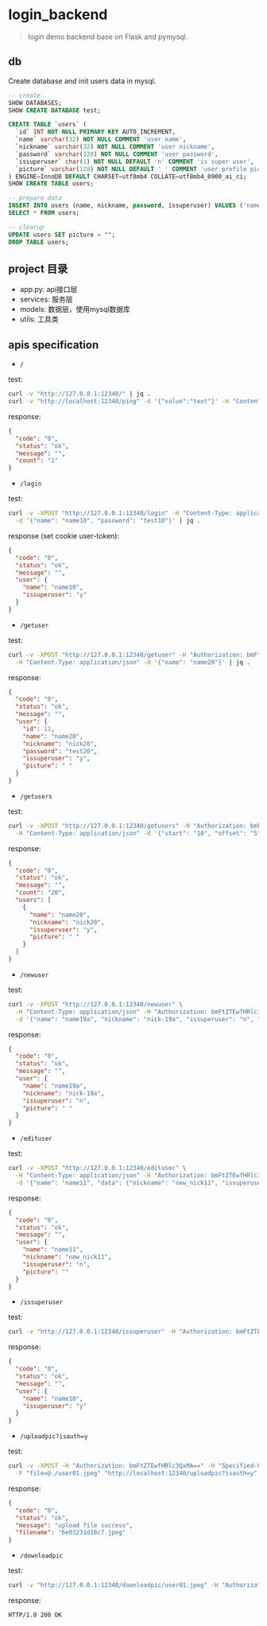 # login_backend

> login demo backend base on Flask and pymysql.

## db

Create database and init users data in mysql.

```sql
-- create
SHOW DATABASES;
SHOW CREATE DATABASE test;

CREATE TABLE `users` (
  `id` INT NOT NULL PRIMARY KEY AUTO_INCREMENT,
  `name` varchar(32) NOT NULL COMMENT 'user name',
  `nickname` varchar(32) NOT NULL COMMENT 'user nickname',
  `password` varchar(128) NOT NULL COMMENT 'user password',
  `issuperuser` char(1) NOT NULL DEFAULT 'n' COMMENT 'is super user',
  `picture` varchar(128) NOT NULL DEFAULT ' ' COMMENT 'user profile picture address'
) ENGINE=InnoDB DEFAULT CHARSET=utf8mb4 COLLATE=utf8mb4_0900_ai_ci;
SHOW CREATE TABLE users;

-- prepare data
INSERT INTO users (name, nickname, password, issuperuser) VALUES ('name01', 'nick01', 'test', 'n');
SELECT * FROM users;

-- clearup
UPDATE users SET picture = "";
DROP TABLE users;
```

## project 目录

- app.py: api接口层
- services: 服务层
- models: 数据层，使用mysql数据库
- utils: 工具类

## apis specification

- `/`

test:

```sh
curl -v "http://127.0.0.1:12340/" | jq .
curl -v "http://localhost:12340/ping" -d '{"value":"text"}' -H "Content-Type: application/json" | jq .
```

response:

```json
{
  "code": "0",
  "status": "ok",
  "message": "",
  "count": "1"
}
```

- `/login`

test:

```sh
curl -v -XPOST "http://127.0.0.1:12340/login" -H "Content-Type: application/json" \
  -d '{"name": "name10", "password": "test10"}' | jq .
```

response (set cookie user-token):

```json
{
  "code": "0",
  "status": "ok",
  "message": "",
  "user": {
    "name": "name10",
    "issuperuser": "y"
  }
}
```

- `/getuser`

test:

```sh
curl -v -XPOST "http://127.0.0.1:12340/getuser" -H "Authorization: bmFtZTEwfHRlc3QxMA=="\
  -H "Content-Type: application/json" -d '{"name": "name20"}' | jq .
```

response:

```json
{
  "code": "0",
  "status": "ok",
  "message": "",
  "user": {
    "id": 11,
    "name": "name20",
    "nickname": "nick20",
    "password": "test20",
    "issuperuser": "y",
    "picture": " "
  }
}
```

- `/getusers`

test:

```sh
curl -v -XPOST "http://127.0.0.1:12340/getusers" -H "Authorization: bmFtZTEwfHRlc3QxMA==" \
  -H "Content-Type: application/json" -d '{"start": "10", "offset": "5"}' | jq .
```

response:

```json
{
  "code": "0",
  "status": "ok",
  "message": "",
  "count": "20",
  "users": [
    {
      "name": "name20",
      "nickname": "nick20",
      "issuperuser": "y",
      "picture": " "
    }
  ]
}
```

- `/newuser`

test:

```sh
curl -v -XPOST "http://127.0.0.1:12340/newuser" \
  -H "Content-Type: application/json" -H "Authorization: bmFtZTEwfHRlc3QxMA==" \
  -d '{"name": "name19a", "nickname": "nick-19a", "issuperuser": "n", "password": "test12"}' | jq .
```

response:

```json
{
  "code": "0",
  "status": "ok",
  "message": "",
  "user": {
    "name": "name19a",
    "nickname": "nick-19a",
    "issuperuser": "n",
    "picture": " "
  }
}
```

- `/edituser`

test:

```sh
curl -v -XPOST "http://127.0.0.1:12340/edituser" \
  -H "Content-Type: application/json" -H "Authorization: bmFtZTEwfHRlc3QxMA==" \
  -d '{"name": "name11", "data": {"nickname": "new_nick11", "issuperuser": "n"}}' | jq .
```

response:

```json
{
  "code": "0",
  "status": "ok",
  "message": "",
  "user": {
    "name": "name11",
    "nickname": "new_nick11",
    "issuperuser": "n",
    "picture": ""
  }
}
```

- `/issuperuser`

test:

```sh
curl -v "http://127.0.0.1:12340/issuperuser" -H "Authorization: bmFtZTEwfHRlc3QxMA==" | jq .
```

response:

```json
{
  "code": "0",
  "status": "ok",
  "message": "",
  "user": {
    "name": "name10",
    "issuperuser": "y"
  }
}
```

- `/uploadpic?isauth=y`

test:

```sh
curl -v -XPOST -H "Authorization: bmFtZTEwfHRlc3QxMA==" -H "Specified-User: namex1" \
  -F "file=@./user01.jpeg" "http://localhost:12340/uploadpic?isauth=y" | jq .
```

response:

```json
{
  "code": "0",
  "status": "ok",
  "message": "upload file success",
  "filename": "6e03231d18c7.jpeg"
}
```

- `/downloadpic`

test:

```sh
curl -v "http://127.0.0.1:12340/downloadpic/user01.jpeg" -H "Authorization: bmFtZTEwfHRlc3QxMA==" -o "user01.jpeg"
```

response:

```text
HTTP/1.0 200 OK
```


